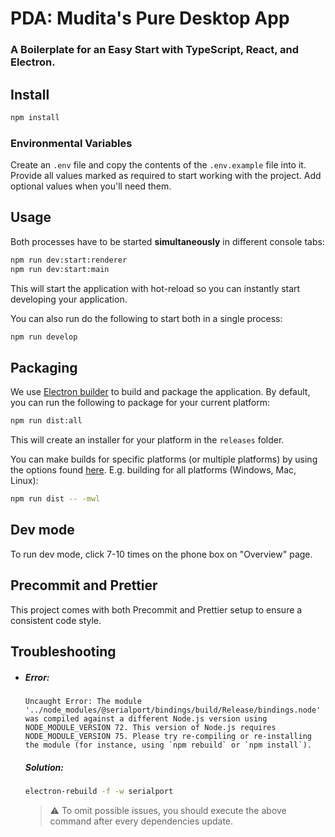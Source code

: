 # PDA: Mudita's Pure Desktop App

### A Boilerplate for an Easy Start with TypeScript, React, and Electron.

## Install

```bash
npm install
```

### Environmental Variables

Create an `.env` file and copy the contents of the `.env.example` file into it.
Provide all values marked as required to start working with the project. Add optional values
when you'll need them.

## Usage

Both processes have to be started **simultaneously** in different console tabs:

```bash
npm run dev:start:renderer
npm run dev:start:main
```

This will start the application with hot-reload so you can instantly start developing your application.

You can also run do the following to start both in a single process:

```bash
npm run develop
```

## Packaging

We use [Electron builder](https://www.electron.build/) to build and package the application. By default, you can run the following to package for your current platform:

```bash
npm run dist:all
```

This will create an installer for your platform in the `releases` folder.

You can make builds for specific platforms (or multiple platforms) by using the options found [here](https://www.electron.build/cli). E.g. building for all platforms (Windows, Mac, Linux):

```bash
npm run dist -- -mwl
```

## Dev mode

To run dev mode, click 7-10 times on the phone box on "Overview" page.

## Precommit and Prettier

This project comes with both Precommit and Prettier setup to ensure a consistent code style.

## Troubleshooting

- ##### Error:
  ```
  Uncaught Error: The module '../node_modules/@serialport/bindings/build/Release/bindings.node'
  was compiled against a different Node.js version using
  NODE_MODULE_VERSION 72. This version of Node.js requires
  NODE_MODULE_VERSION 75. Please try re-compiling or re-installing
  the module (for instance, using `npm rebuild` or `npm install`).
  ```
  ##### Solution:
  ```bash
  electron-rebuild -f -w serialport
  ```
  > :warning: To omit possible issues, you should execute the above command after every dependencies update.
